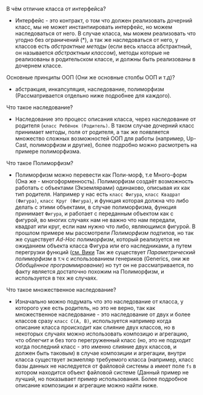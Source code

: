 В чём отличие класса от интерфейса?

- Интерфейс - это контракт, о том что должен реализовать дочерний класс, мы не может инстантиировать интерфейс, но можем наследоваться от него.
В случае класса, мы можем реализовать что угодно без ограничений (\*), а так же наследоваться от него, у классов есть *абстрактные методы* (если весь класса абстрактный,
он называется *абстрактным классом*), методы которые не реализованы в родительском классе, и должны быть реализованы в дочернем классе.

Основные принципы ООП (Они же основные столбы ООП и т.д)?

- абстракция, инкапсуляция, наследование, полиморфизм (Рассматривается отдельно ниже подробнее для каждого).

Что такое наследование?

- Наследование это процесс описания класса, через наследование от родителя (`класс Ребёнок (Родитель)`. В таком случае дочерний класс принимает методы, поля от родителя,
а так же появляется множество сложных возможностей ООП для работы (например, Up-Cast, полиморфизм и другие), более подробно можно расмотреть на примере полиморфизма.

Что такое Полиморфизм?

- Полиморфизм можно перевести как Поли-морф, т.е Много-форм (Она же - многоформенность). Полиморфизм создаёт возможность работать с объектами (Экземлярами) одинаково,
описывая их как тип родителя. Например у нас есть `класс Фигура`, `класс Квадрат (Фигура)`, `класс Круг (Фигура)`, 
и функция которая должна что либо делать с этими объектами, в случае полиморфизма, функция принимает `Фигура`, и работает с переданным объектом как с фигурой, во многих
случаях нам не важно что нам передали, квадрат или круг, если нам нужно что либо, являющимся фигурой. В прошлом примере мы рассмотрели *Полиморфизм подтипов*,
но так же существует *Ad-Hoc полиморфизм*, который реализуется не ожиданием объекта класса Фигура или его наследниками, а путем перегрузки функций 
([см. Вики](https://ru.wikipedia.org/wiki/%D0%9F%D0%B5%D1%80%D0%B5%D0%B3%D1%80%D1%83%D0%B7%D0%BA%D0%B0_%D0%BF%D1%80%D0%BE%D1%86%D0%B5%D0%B4%D1%83%D1%80_%D0%B8_%D1%84%D1%83%D0%BD%D0%BA%D1%86%D0%B8%D0%B9)
Так же существует *Параметрический полиморфизм* в т.ч с использованием генериков (Generics, они же *Обобщённое программирование*) но тут он не рассматривается, по факту
является достаточно похожим на Полиморфизм, и используется в тех же случаях.

Что такое множественное наследование?

- Изначально можно подумать что это наследование от класса, у которого уже есть родитель, но это не верно, так как множественное наследование - это наследование
от двух и более классов сразу `класс C(A, B)`, используется например когда описание класса происходит как слияние двух классов, но в некоторых случаях можно использовать
композицю и агрегацию, что облегчит и без того перегруженный класс (но, это не подходит когда последний класс - это именно слияние двух классов, и должен быть таковым)
в случае композиции и агрегации, внутри класса существует экзмепляр требуемого класса (например, класс базы данных не наследуется от файловой системы а имеет поле `fs` в 
котором находится объект файловой системе (Данный пример не лучший, но показывает пример использования. Более подробное описание композиции и агрегацие можно найти ниже.
